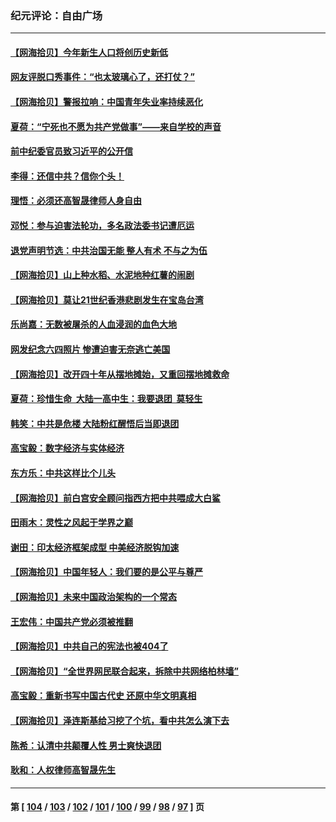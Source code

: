 ### 纪元评论：自由广场
---
#### [【网海拾贝】今年新生人口将创历史新低](../../pages/nsc993/n14000721.md) 
#### [网友评脱口秀事件：“也太玻璃心了，还打仗？”](../../pages/nsc993/n14000298.md) 
#### [【网海拾贝】警报拉响：中国青年失业率持续恶化](../../pages/nsc993/n13999281.md) 
#### [夏荷：“宁死也不愿为共产党做事”——来自学校的声音](../../pages/nsc993/n13998694.md) 
#### [前中纪委官员致习近平的公开信](../../pages/nsc993/n13995804.md) 
#### [李得：还信中共？信你个头！](../../pages/nsc993/n13996136.md) 
#### [理悟：必须还高智晟律师人身自由](../../pages/nsc993/n13995715.md) 
#### [邓悦：参与迫害法轮功，多名政法委书记遭厄运](../../pages/nsc993/n13995336.md) 
#### [退党声明节选：中共治国无能 整人有术 不与之为伍](../../pages/nsc993/n13995312.md) 
#### [【网海拾贝】山上种水稻、水泥地种红薯的闹剧](../../pages/nsc993/n13994499.md) 
#### [【网海拾贝】莫让21世纪香港悲剧发生在宝岛台湾](../../pages/nsc993/n13993582.md) 
#### [乐尚嘉：无数被屠杀的人血浸润的血色大地](../../pages/nsc993/n13992819.md) 
#### [网发纪念六四照片 惨遭迫害无奈逃亡美国](../../pages/nsc993/n13992080.md) 
#### [【网海拾贝】改开四十年从摆地摊始，又重回摆地摊救命](../../pages/nsc993/n13991072.md) 
#### [夏荷：珍惜生命  大陆一高中生：我要退团  莫轻生](../../pages/nsc993/n13991106.md) 
#### [韩笑：中共是危楼 大陆粉红醒悟后当即退团](../../pages/nsc993/n13990174.md) 
#### [高宝毅：数字经济与实体经济](../../pages/nsc993/n13990217.md) 
#### [东方乐：中共这样比个儿头](../../pages/nsc993/n13990205.md) 
#### [【网海拾贝】前白宫安全顾问指西方把中共喂成大白鲨](../../pages/nsc993/n13989997.md) 
#### [田雨木：灵性之风起于学界之巅](../../pages/nsc993/n13989995.md) 
#### [谢田：印太经济框架成型 中美经济脱钩加速](../../pages/nsc993/n13989200.md) 
#### [【网海拾贝】中国年轻人：我们要的是公平与尊严](../../pages/nsc993/n13989370.md) 
#### [【网海拾贝】未来中国政治架构的一个常态](../../pages/nsc993/n13989013.md) 
#### [王宏伟：中国共产党必须被推翻](../../pages/nsc993/n13988942.md) 
#### [【网海拾贝】中共自己的宪法也被404了](../../pages/nsc993/n13987067.md) 
#### [【网海拾贝】“全世界网民联合起来，拆除中共网络柏林墙”](../../pages/nsc993/n13986349.md) 
#### [高宝毅：重新书写中国古代史 还原中华文明真相](../../pages/nsc993/n13986309.md) 
#### [【网海拾贝】泽连斯基给习挖了个坑，看中共怎么演下去](../../pages/nsc993/n13985737.md) 
#### [陈希：认清中共颠覆人性 男士爽快退团](../../pages/nsc993/n13985699.md) 
#### [耿和：人权律师高智晟先生](../../pages/nsc993/n13985357.md) 

---
#### 第 [ [104](./104.md) / [103](./103.md) / [102](./102.md) / [101](./101.md) / [100](./100.md) / [99](./99.md) / [98](./98.md) / [97](./97.md) ] 页
